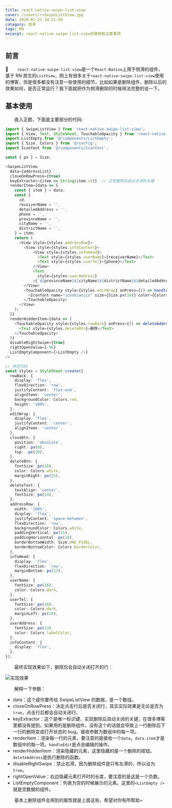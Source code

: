 ```yaml
---
title: react-native-swipe-list-view
cover: /covers/rnSwipeListView.jpg
date: 2020-01-21 14:21:58
category: 技术
tags: RN
excerpt: react-native-swipe-list-view的使用和注意事项
---
```


## 前言

&emsp;&emsp;`react-native-swipe-list-view`是一个`React-Native`上用于侧滑的组件，基于 RN 原生的`ListView`，网上有很多关于`react-native-swipe-list-view`使用的博客，但是很多都没有注意一些使用的细节，比如如果是删除组件，删除以后的效果如何，是否正常运行？我下面就把作为侧滑删除的时候用法完整的说一下。

## 基本使用

&emsp;&emsp;直入正题，下面是主要部分的代码:

```typeScript
import { SwipeListView } from 'react-native-swipe-list-view';
import { View, Text, StyleSheet, TouchableOpacity } from 'react-native';
import ListEmpty from '@/components/ListEmpty';
import { Size, Colors } from '@/config';
import Iconfont from '@/components/Iconfont';

const { px } = Size;

<SwipeListView
  data={addressList}
  closeOnRowPress={true}
  keyExtractor={item => String(item.id)}  // 实现删除后自动关闭的关键
  renderItem={data => {
    const { item } = data;
    const {
      id,
      receiverName = '',
      detailedAddress = '',
      phone = '',
      provinceName = '',
      cityName = '',
      districtName = '',
    } = item;
    return (
      <View style={styles.addressRow}>
        <View style={styles.infoContent}>
            <View style={styles.infoHead}>
              <Text style={styles.userName}>{receiverName}</Text>
              <Text style={styles.userTel}>{phone}</Text>
            </View>
            <Text
              style={styles.userAddress}
            >{`${provinceName}${cityName}${districtName}${detailedAddress}`}</Text>
        </View>
        <TouchableOpacity style={styles.editWrap} onPress={() => handleEdit(id)}>
          <Iconfont name="iconbianjix" size={Size.px(16)} color={Colors.dark} />
        </TouchableOpacity>
      </View>
    );
  }}
  renderHiddenItem={data => (
    <TouchableOpacity style={styles.rowBack} onPress={() => deleteAddress(data.item.id)}>
      <Text style={styles.deleteBtn}>删除</Text>
    </TouchableOpacity>
  )}
  disableRightSwipe={true}
  rightOpenValue={-96}
  ListEmptyComponent={<ListEmpty />}
/>

// 样式代码
const styles = StyleSheet.create({
  rowBack: {
    display: 'flex',
    flexDirection: 'row',
    justifyContent: 'flex-end',
    alignItems: 'center',
    backgroundColor: Colors.red,
    height: '100%',
  },
  editWrap: {
    display: 'flex',
    justifyContent: 'center',
    alignItems: 'center',
  },
  closeBtn: {
    position: 'absolute',
    right: px(0),
    top: -px(30),
  },
  deleteBtn: {
    fontSize: px(16),
    color: Colors.white,
    marginRight: px(25),
  },
  deleteText: {
    textAlign: 'center',
    fontSize: px(14),
  },
  addressRow: {
    width: '100%',
    display: 'flex',
    justifyContent: 'space-between',
    flexDirection: 'row',
    backgroundColor: Colors.white,
    paddingVertical: px(15),
    paddingHorizontal: px(18),
    borderBottomWidth: Size.ONE_PIXEL,
    borderBottomColor: Colors.borderColor,
  },
  infoHead: {
    display: 'flex',
    flexDirection: 'row',
    marginBottom: px(12),
  },
  userName: {
    fontSize: px(16),
    color: Colors.dark,
  },
  userTel: {
    fontSize: px(16),
    color: Colors.dark,
    marginLeft: px(16),
  },
  userAddress: {
    fontSize: px(13),
    color: Colors.labelColor,
  },
  infoContent: {
    display: 'flex',
  },
});

```

&emsp;&emsp;最终实现效果如下，删除后会自动关闭打开的行：

![实现效果](/images/posts/rnSwipeListView/result.jpg)

&emsp;&emsp;解释一下参数：

- data：这个是你要传给 SwipeListView 的数据，是一个数组。
- closeOnRowPress：决定点击行后是否关闭行，其实实际效果是无论是否为`true`，点击行后都会自动关闭行。
- keyExtractor：这个是唯一标识键，实现删除后自动关闭的关键，在很多博客里都没有提到，如果用的是删除组件，没有这个的话就会导致上一行删除后下一行的删除变成打开状态的 bug。接收参数为数组中的每一项。
- renderItem：渲染每一行的元素，要注意的是接收一个`data`，`data.item`才是数组中的每一项。`handleEdit`是点击编辑的操作。
- renderHiddenItem：渲染隐藏的元素，这里隐藏的是一个删除的按钮。`deleteAddress`是执行删除的函数。
- disableRightSwipe：禁止右滑，因为删除组件是只有左滑的，所以设为`true`。
- rightOpenValue：右边隐藏元素打开时的长度，要注意的是这是一个负数。
- ListEmptyComponent：列表为空的时候展示的元素。这里的`<ListEmpty />`就是空数据的组件。

&emsp;&emsp;基本上删除组件会用到的属性就是上面这些，希望对你有所帮助~
